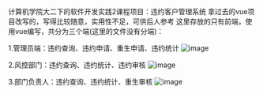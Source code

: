 计算机学院大二下的软件开发实践2课程项目：违约客户管理系统
拿过去的vue项目改写的，写得比较随意，实用性不足，可供后人参考
这里存放的只有前端，使用vue编写，共分为三个端(这里的文件没有分端)：

  1.管理员端：违约查询、违约申请、重生申请、违约统计
  ![image](https://github.com/Cookiesukaze/HDU_HomeworkCollections/assets/76832331/c3715410-0fb8-4f16-bc7a-9b25054b7962)

  2.风控部门：违约查询、违约统计、违约审核
  ![image](https://github.com/Cookiesukaze/HDU_HomeworkCollections/assets/76832331/a664d790-7a76-4577-9530-0845d7fe4cd1)

  3.部门负责人：违约查询、违约统计、重生审核
  ![image](https://github.com/Cookiesukaze/HDU_HomeworkCollections/assets/76832331/ecc78654-1109-4489-b28a-88d910e659f7)
  
